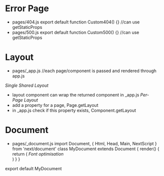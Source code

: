 # Error Page
- pages/404.js
export default function Custom404() {}  //can use getStaticProps
- pages/500.js
export default function Custom500() {}  //can use getStaticProps

# Layout
- pages/_app.js       //each page/component is passed and rendered through app.js

*Single Shared Layout*
- layout component can wrap the returned component in _app.js
*Per-Page Layout*
- add a property for a page, Page.getLayout
- in _app.js check if this property exists, Component.getLayout

# Document
- pages/_document.js
import Document, { Html, Head, Main, NextScript } from 'next/document'
class MyDocument extends Document {
  render() {
    return (
      <Html>
        <Head>
          *Font optimisation*
          <link href="https://fonts.googleapis.com/css2?family=Inter&display=optional" rel="stylesheet" />
        </Head>
        <body>
          <Main />
          <NextScript />
        </body>
      </Html>
    )
  }
}

export default MyDocument
